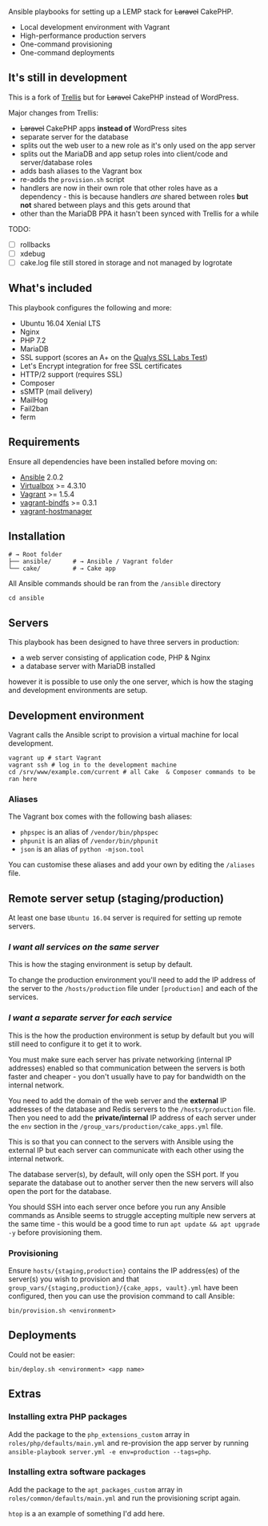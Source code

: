 Ansible playbooks for setting up a LEMP stack for ~~Laravel~~ CakePHP.

- Local development environment with Vagrant
- High-performance production servers
- One-command provisioning
- One-command deployments

## It's still in development

This is a fork of [Trellis](https://roots.io/trellis) but for ~~Laravel~~ CakePHP instead of WordPress. 

Major changes from Trellis:

- ~~Laravel~~ CakePHP apps **instead of** WordPress sites
- separate server for the database
- splits out the web user to a new role as it's only used on the app server
- splits out the MariaDB and app setup roles into client/code and server/database roles
- adds bash aliases to the Vagrant box
- re-adds the `provision.sh` script 
- handlers are now in their own role that other roles have as a dependency - this is because handlers *are* shared between roles **but not** shared between plays and this gets around that
- other than the MariaDB PPA it hasn't been synced with Trellis for a while

TODO:

- [ ] rollbacks
- [ ] xdebug
- [ ] cake.log file still stored in storage and not managed by logrotate

## What's included

This playbook configures the following and more:

* Ubuntu 16.04 Xenial LTS
* Nginx
* PHP 7.2
* MariaDB
* SSL support (scores an A+ on the [Qualys SSL Labs Test](https://www.ssllabs.com/ssltest/))
* Let's Encrypt integration for free SSL certificates
* HTTP/2 support (requires SSL)
* Composer
* sSMTP (mail delivery)
* MailHog
* Fail2ban
* ferm

## Requirements

Ensure all dependencies have been installed before moving on:

* [Ansible](http://docs.ansible.com/ansible/intro_installation.html#latest-releases-via-pip) 2.0.2
* [Virtualbox](https://www.virtualbox.org/wiki/Downloads) >= 4.3.10
* [Vagrant](http://www.vagrantup.com/downloads.html) >= 1.5.4
* [vagrant-bindfs](https://github.com/gael-ian/vagrant-bindfs#installation) >= 0.3.1
* [vagrant-hostmanager](https://github.com/smdahlen/vagrant-hostmanager#installation)

## Installation

```shell
# → Root folder
├── ansible/      # → Ansible / Vagrant folder
└── cake/         # → Cake app
```

All Ansible commands should be ran from the `/ansible` directory

```shell
cd ansible
```

## Servers

This playbook has been designed to have three servers in production:

- a web server consisting of application code, PHP & Nginx
- a database server with MariaDB installed

however it is possible to use only the one server, which is how the staging and development environments are setup.

## Development environment

Vagrant calls the Ansible script to provision a virtual machine for local development.

```shell
vagrant up # start Vagrant
vagrant ssh # log in to the development machine
cd /srv/www/example.com/current # all Cake  & Composer commands to be ran here
```

### Aliases

The Vagrant box comes with the following bash aliases:

- `phpspec` is an alias of `/vendor/bin/phpspec`
- `phpunit` is an alias of `/vendor/bin/phpunit`
- `json`    is an alias of `python -mjson.tool`

You can customise these aliases and add your own by editing the `/aliases` file.

## Remote server setup (staging/production)

At least one base `Ubuntu 16.04` server is required for setting up remote servers.

### _I want all services on the same server_

This is how the staging environment is setup by default.

To change the production environment you'll need to add the IP address of the server to the `/hosts/production` file under `[production]` and each of the services.

### _I want a separate server for each service_

This is the how the production environment is setup by default but you will still need to configure it to get it to work.

You must make sure each server has private networking (internal IP addresses) enabled so that communication between the servers is both faster and cheaper - you don't usually have to pay for bandwidth on the internal network.

You need to add the domain of the web server and the **external** IP addresses of the database and Redis servers to the `/hosts/production` file. Then you need to add the **private/internal** IP address of each server under the `env` section in the `/group_vars/production/cake_apps.yml` file.

This is so that you can connect to the servers with Ansible using the external IP but each server can communicate with each other using the internal network.

The database server(s), by default, will only open the SSH port. If you separate the database out to another server then the new servers will also open the port for the database.

You should SSH into each server once before you run any Ansible commands as Ansible seems to struggle accepting multiple new servers at the same time - this would be a good time to run `apt update && apt upgrade -y` before provisioning them.

### Provisioning

Ensure `hosts/{staging,production}` contains the IP address(es) of the server(s) you wish to provision and that
`group_vars/{staging,production}/{cake_apps, vault}.yml` have been configured, then you can use the provision command to call Ansible:

```shell
bin/provision.sh <environment>
```

## Deployments

Could not be easier:

```shell
bin/deploy.sh <environment> <app name>
```

## Extras

### Installing extra PHP packages

Add the package to the `php_extensions_custom` array in `roles/php/defaults/main.yml` and re-provision the app server by running `ansible-playbook server.yml -e env=production --tags=php`.

### Installing extra software packages

Add the package to the `apt_packages_custom` array in `roles/common/defaults/main.yml` and run the provisioning script again. 

`htop` is a an example of something I'd add here.